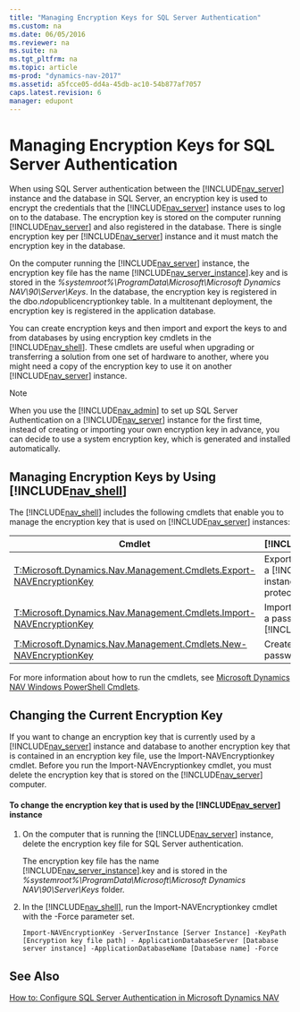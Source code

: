 ```yaml
---
title: "Managing Encryption Keys for SQL Server Authentication"
ms.custom: na
ms.date: 06/05/2016
ms.reviewer: na
ms.suite: na
ms.tgt_pltfrm: na
ms.topic: article
ms-prod: "dynamics-nav-2017"
ms.assetid: a5fcce05-dd4a-45db-ac10-54b877af7057
caps.latest.revision: 6
manager: edupont
---
```

# Managing Encryption Keys for SQL Server Authentication
When using SQL Server authentication between the [!INCLUDE[nav_server](includes/nav_server_md.md)] instance and the database in SQL Server, an encryption key is used to encrypt the credentials that the [!INCLUDE[nav_server](includes/nav_server_md.md)] instance uses to log on to the database. The encryption key is stored on the computer running [!INCLUDE[nav_server](includes/nav_server_md.md)] and also registered in the database. There is single encryption key per [!INCLUDE[nav_server](includes/nav_server_md.md)] instance and it must match the encryption key in the database.  
  
 On the computer running the [!INCLUDE[nav_server](includes/nav_server_md.md)] instance, the encryption key file has the name [!INCLUDE[nav_server_instance](includes/nav_server_instance_md.md)].key and is stored in the *%systemroot%\\ProgramData\\Microsoft\\Microsoft Dynamics NAV\\90\\Server\\Keys*. In the database, the encryption key is registered in the dbo.$ndo$publicencryptionkey table. In a multitenant deployment, the encryption key is registered in the application database.  
  
 You can create encryption keys and then import and export the keys to and from databases by using encryption key cmdlets in the [!INCLUDE[nav_shell](includes/nav_shell_md.md)]. These cmdlets are useful when upgrading or transferring a solution from one set of hardware to another, where you might need a copy of the encryption key to use it on another [!INCLUDE[nav_server](includes/nav_server_md.md)] instance.  
  
> [!NOTE]  
>  When you use the [!INCLUDE[nav_admin](includes/nav_admin_md.md)] to set up SQL Server Authentication on a [!INCLUDE[nav_server](includes/nav_server_md.md)] instance for the first time, instead of creating or importing your own encryption key in advance, you can decide to use a system encryption key, which is generated and installed automatically.  
  
## Managing Encryption Keys by Using [!INCLUDE[nav_shell](includes/nav_shell_md.md)]  
 The [!INCLUDE[nav_shell](includes/nav_shell_md.md)] includes the following cmdlets that enable you to manage the encryption key that is used on [!INCLUDE[nav_server](includes/nav_server_md.md)] instances:  
  
|Cmdlet|[!INCLUDE[bp_tabledescription](includes/bp_tabledescription_md.md)]|  
|------------|---------------------------------------|  
|[T:Microsoft.Dynamics.Nav.Management.Cmdlets.Export\-NAVEncryptionKey](assetId:///T:Microsoft.Dynamics.Nav.Management.Cmdlets.Export-NAVEncryptionKey)|Exports an encryption key from a [!INCLUDE[nav_server](includes/nav_server_md.md)] instance to a password protected file.|  
|[T:Microsoft.Dynamics.Nav.Management.Cmdlets.Import\-NAVEncryptionKey](assetId:///T:Microsoft.Dynamics.Nav.Management.Cmdlets.Import-NAVEncryptionKey)|Imports an encryption key from a password protected file to a [!INCLUDE[nav_server](includes/nav_server_md.md)] instance.|  
|[T:Microsoft.Dynamics.Nav.Management.Cmdlets.New\-NAVEncryptionKey](assetId:///T:Microsoft.Dynamics.Nav.Management.Cmdlets.New-NAVEncryptionKey)|Create an encryption key in a password protected file.|  
  
 For more information about how to run the cmdlets, see [Microsoft Dynamics NAV Windows PowerShell Cmdlets](Microsoft-Dynamics-NAV-Windows-PowerShell-Cmdlets.md).  
  
## Changing the Current Encryption Key  
 If you want to change an encryption key that is currently used by a [!INCLUDE[nav_server](includes/nav_server_md.md)] instance and database to another encryption key that is contained in an encryption key file, use the Import\-NAVEncryptionkey cmdlet. Before you run the Import\-NAVEncryptionkey cmdlet, you must delete the encryption key that is stored on the [!INCLUDE[nav_server](includes/nav_server_md.md)] computer.  
  
#### To change the encryption key that is used by the [!INCLUDE[nav_server](includes/nav_server_md.md)] instance  
  
1.  On the computer that is running the [!INCLUDE[nav_server](includes/nav_server_md.md)] instance, delete the encryption key file for SQL Server authentication.  
  
     The encryption key file has the name [!INCLUDE[nav_server_instance](includes/nav_server_instance_md.md)].key and is stored in the *%systemroot%\\ProgramData\\Microsoft\\Microsoft Dynamics NAV\\90\\Server\\Keys* folder.  
  
2.  In the [!INCLUDE[nav_shell](includes/nav_shell_md.md)], run the Import\-NAVEncryptionkey cmdlet with the \-Force parameter set.  
  
    ```  
    Import-NAVEncryptionKey -ServerInstance [Server Instance] -KeyPath [Encryption key file path] - ApplicationDatabaseServer [Database server instance] -ApplicationDatabaseName [Database name] -Force  
    ```  
  
## See Also  
 [How to: Configure SQL Server Authentication in Microsoft Dynamics NAV](How%20to:%20Configure%20SQL%20Server%20Authentication%20in%20Microsoft%20Dynamics%20NAV.md)